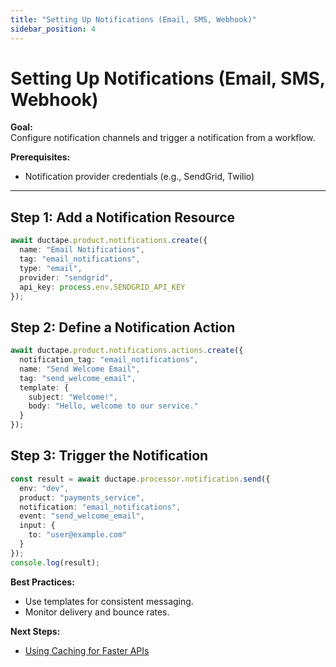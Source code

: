```yaml
---
title: "Setting Up Notifications (Email, SMS, Webhook)"
sidebar_position: 4
---
```


# Setting Up Notifications (Email, SMS, Webhook)

**Goal:**  
Configure notification channels and trigger a notification from a workflow.

**Prerequisites:**  
- Notification provider credentials (e.g., SendGrid, Twilio)

---

## Step 1: Add a Notification Resource

```typescript
await ductape.product.notifications.create({
  name: "Email Notifications",
  tag: "email_notifications",
  type: "email",
  provider: "sendgrid",
  api_key: process.env.SENDGRID_API_KEY
});
```

## Step 2: Define a Notification Action

```typescript
await ductape.product.notifications.actions.create({
  notification_tag: "email_notifications",
  name: "Send Welcome Email",
  tag: "send_welcome_email",
  template: {
    subject: "Welcome!",
    body: "Hello, welcome to our service."
  }
});
```

## Step 3: Trigger the Notification

```typescript
const result = await ductape.processor.notification.send({
  env: "dev",
  product: "payments_service",
  notification: "email_notifications",
  event: "send_welcome_email",
  input: {
    to: "user@example.com"
  }
});
console.log(result);
```

**Best Practices:**  
- Use templates for consistent messaging.
- Monitor delivery and bounce rates.

**Next Steps:**  
- [Using Caching for Faster APIs](./caching.md) 